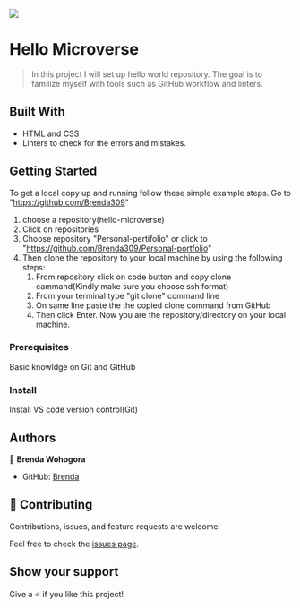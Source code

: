 ![](https://img.shields.io/badge/Microverse-blueviolet)

# Hello Microverse

> In this project I will set up hello world repository. The goal is to familize myself with tools such as GitHub workflow and linters.


## Built With

- HTML and CSS
- Linters to check for the errors and mistakes.


## Getting Started


To get a local copy up and running follow these simple example steps.
Go to "https://github.com/Brenda309"
1. choose a repository(hello-microverse)
2. Click on repositories
3. Choose repository "Personal-pertifolio" or click to "https://github.com/Brenda309/Personal-portfolio"
4. Then clone the repository to your local machine by using the following steps:
     1. From repository click on code button and copy clone cammand(Kindly make sure you choose ssh format)
     2. From your terminal type "git clone" command line
     3. On same line paste the the copied clone command from GitHub
     4.  Then click Enter. Now you are the repository/directory on your local machine.

### Prerequisites
Basic knowldge on Git and GitHub

### Install
Install VS code 
version control(Git)

## Authors

👤 **Brenda Wohogora**

- GitHub: [Brenda](https://github.com/githubhandle)

## 🤝 Contributing

Contributions, issues, and feature requests are welcome!

Feel free to check the [issues page](../../issues/).

## Show your support

Give a ⭐️ if you like this project!



